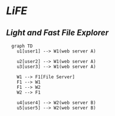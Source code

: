 # _LiFE_
## _**Li**ght and **F**ast **F**ile **E**xplorer_

```mermaid
  graph TD
    u1[user1] --> W1(web server A)
    
    u2[user2] --> W1(web server A)
    u3[user3] --> W1(web server A)
    
    W1 --> F1[File Server]
    F1 --> W1
    F1 --> W2
    W2 --> F1
    
    u4[user4] --> W2(web server B)
    u5[user5] --> W2(web server B)
```
